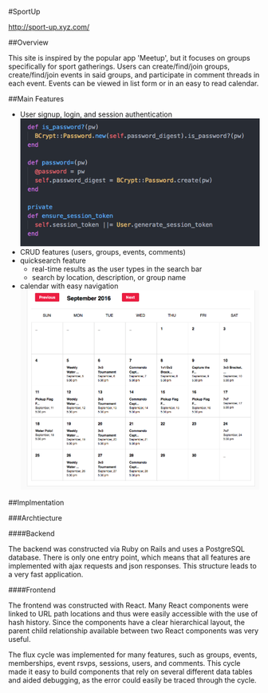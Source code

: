 #SportUp

http://sport-up.xyz.com/

##Overview

This site is inspired by the popular app 'Meetup', but it focuses on groups specifically for sport gatherings. Users can create/find/join groups, create/find/join events in said groups, and participate in comment threads in each event. Events can be viewed in list form or in an easy to read calendar.

##Main Features

 - User signup, login, and session authentication
 ![alt text](https://github.com/P-Slotkin/SportUp/blob/master/app/assets/images/authcode.jpg "User Authentication")
 - CRUD features (users, groups, events, comments)
 - quicksearch feature
   - real-time results as the user types in the search bar
   - search by location, description, or group name
 - calendar with easy navigation
![alt text](https://github.com/P-Slotkin/SportUp/blob/master/app/assets/images/calendarscreenshot.jpg "Calendar")

##Implmentation

###Archtiecture

####Backend

The backend was constructed via Ruby on Rails and uses a PostgreSQL database. There is only one entry point, which means that all features are implemented with ajax requests and json responses. This structure leads to a very fast application.

####Frontend

The frontend was constructed with React. Many React components were linked to URL path locations and thus were easily accessible with the use of hash history. Since the components have a clear hierarchical layout, the parent child relationship available between two React components was very useful.

The flux cycle was implemented for many features, such as groups, events, memberships, event rsvps, sessions, users, and comments. This cycle made it easy to build components that rely on several different data tables and aided debugging, as the error could easily be traced through the cycle.
